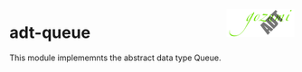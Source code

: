 <a href="http://adt.gozumi.com/queue"><img src="logo.png" alt="Gozumi abstact data types" align="right"></a>

adt-queue
=========

This module implememnts the abstract data type Queue.